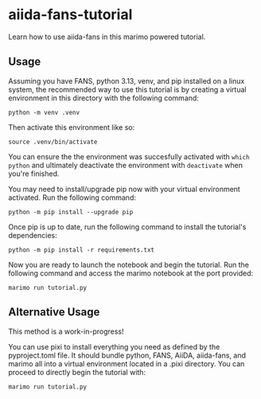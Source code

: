 # aiida-fans-tutorial
Learn how to use aiida-fans in this marimo powered tutorial.

## Usage

Assuming you have FANS, python 3.13, venv, and pip installed on a linux system, the recommended way to use this tutorial is by creating a virtual environment in this directory with the following command:

```
python -m venv .venv
```
Then activate this environment like so:

```
source .venv/bin/activate
```

You can ensure the the environment was succesfully activated with `which python` and ultimately deactivate the environment with `deactivate` when you're finished.

You may need to install/upgrade pip now with your virtual environment activated. Run the following command:

```
python -m pip install --upgrade pip
```

Once pip is up to date, run the following command to install the tutorial's dependencies:

```
python -m pip install -r requirements.txt
```

Now you are ready to launch the notebook and begin the tutorial. Run the following command and access the marimo notebook at the port provided:

```
marimo run tutorial.py
```

## Alternative Usage

This method is a work-in-progress!

You can use pixi to install everything you need as defined by the pyproject.toml file. It should bundle python, FANS, AiiDA, aiida-fans, and marimo all into a virtual environment located in a .pixi directory. You can proceed to directly begin the tutorial with:

```
marimo run tutorial.py
```
